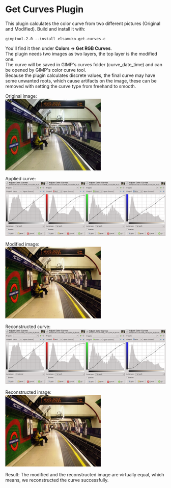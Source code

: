 # Get Curves Plugin

This plugin calculates the color curve from two different pictures (Original and Modified).
Build and install it with:

    gimptool-2.0 --install elsamuko-get-curves.c

You'll find it then under **Colors → Get RGB Curves**.  
The plugin needs two images as two layers, the top layer is the modified one.  
The curve will be saved in GIMP's curves folder (curve_date_time) and can be opened by GIMP's color curve tool.  
Because the plugin calculates discrete values, the final curve may have some unwanted roots, which cause artifacts on the image, these can be removed with setting the curve type from freehand to smooth.

Original image:  
<img src="get-curves-original.jpg" alt="(cc) Wikipedia" width="300">

Applied curve:  
<img src="get-curves-curve.png" width="600">

Modified image:  
<img src="get-curves-modified.jpg" alt="(cc) Wikipedia" width="300">

Reconstructed curve:  
<img src="get-curves-reconstructed.png" width="600">

Reconstructed image:  
<img src="get-curves-final.jpg" width="300">

Result: The modified and the reconstructed image are virtually equal, which means, we reconstructed the curve successfully.
